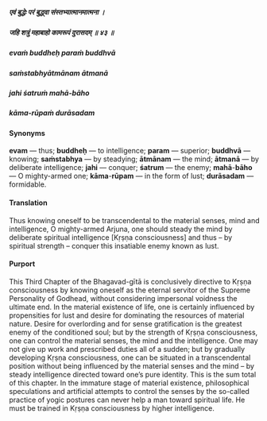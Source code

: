 ##### एवं बुद्धेः परं बुद्ध्वा संस्तभ्यात्मानमात्मना ।
##### जहि शत्रुं महाबाहो कामरूपं दुरासदम् ॥ ४३ ॥

##### evaṁ buddheḥ paraṁ buddhvā
##### saṁstabhyātmānam ātmanā
##### jahi śatruṁ mahā-bāho
##### kāma-rūpaṁ durāsadam

#### Synonyms

**evam** — thus; **buddheḥ** — to intelligence; **param** — superior; **buddhvā** — knowing; **saṁstabhya** — by steadying; **ātmānam** — the mind; **ātmanā** — by deliberate intelligence; **jahi** — conquer; **śatrum** — the enemy; **mahā**-**bāho** — O mighty-armed one; **kāma**-**rūpam** — in the form of lust; **durāsadam** — formidable.

#### Translation

Thus knowing oneself to be transcendental to the material senses, mind and intelligence, O mighty-armed Arjuna, one should steady the mind by deliberate spiritual intelligence [Kṛṣṇa consciousness] and thus – by spiritual strength – conquer this insatiable enemy known as lust.

#### Purport

This Third Chapter of the Bhagavad-gītā is conclusively directive to Kṛṣṇa consciousness by knowing oneself as the eternal servitor of the Supreme Personality of Godhead, without considering impersonal voidness the ultimate end. In the material existence of life, one is certainly influenced by propensities for lust and desire for dominating the resources of material nature. Desire for overlording and for sense gratification is the greatest enemy of the conditioned soul; but by the strength of Kṛṣṇa consciousness, one can control the material senses, the mind and the intelligence. One may not give up work and prescribed duties all of a sudden; but by gradually developing Kṛṣṇa consciousness, one can be situated in a transcendental position without being influenced by the material senses and the mind – by steady intelligence directed toward one’s pure identity. This is the sum total of this chapter. In the immature stage of material existence, philosophical speculations and artificial attempts to control the senses by the so-called practice of yogic postures can never help a man toward spiritual life. He must be trained in Kṛṣṇa consciousness by higher intelligence.